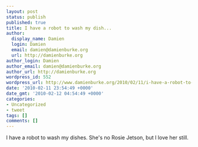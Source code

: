 ```yaml
---
layout: post
status: publish
published: true
title: I have a robot to wash my dish...
author:
  display_name: Damien
  login: Damien
  email: damien@damienburke.org
  url: http://damienburke.org
author_login: Damien
author_email: damien@damienburke.org
author_url: http://damienburke.org
wordpress_id: 552
wordpress_url: http://www.damienburke.org/2010/02/11/i-have-a-robot-to-wash-my-dish/
date: '2010-02-11 23:54:49 +0000'
date_gmt: '2010-02-12 04:54:49 +0000'
categories:
- Uncategorized
- tweet
tags: []
comments: []
---
```

<p>I have a robot to wash my dishes. She's no Rosie Jetson, but I love her still.</p>
